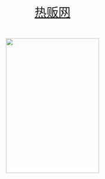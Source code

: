 <html>

<head>

<title>热贩网</title>

</head>

<body>
<p style="text-align:center;">
	<span style="background-color:#FFFFFF;color:#E56600;font-size:18px;"><br />
</span> 
</p>
<p style="text-align:center;">
	<span style="background-color:#FFFFFF;color:#E56600;font-size:18px;"><br />
</span> 
</p>
<p style="text-align:center;">
	<span style="color:#E56600;font-size:18px;"><br />
</span> 
</p>
<p style="text-align:center;">
	<span><span style="font-size:32px;"><a href="https://www.reefine.cn/" target="_blank">热贩网</a></span></span>
</p>
<p style="text-align:center;">
	<span style="background-color:#FFFFFF;color:#E56600;font-size:18px;"><br />
</span> 
</p>
<p style="text-align:center;">
	<span style="background-color:#FFFFFF;"><span><span style="font-size:18px;"><a href="https://mobile.yangkeduo.com/duo_red_packet.html?pid=1812115_18835713&amp;sign=jZ1ctUQRrAQZremLuiH172SknreRU0ruQehkkj2NSlI%3D&amp;duoduo_type=2" target="_blank"><img src="https://www.jianebao.cn/jpg/hb250.jpg" width="250" height="360" alt="" /></a></span></span> </span> 
</p>
<div style="text-align:center;">
	<span><span style="font-size:18px;"><br />
</span></span> 
</div>
<p>
	<br />
</p>
</body>

</html>
